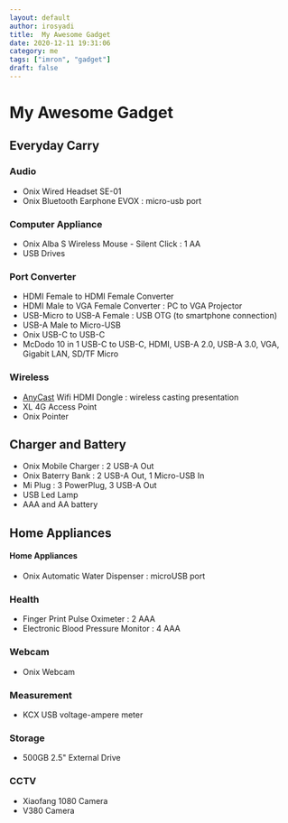 ```yaml
---
layout: default
author: irosyadi
title:  My Awesome Gadget
date: 2020-12-11 19:31:06
category: me
tags: ["imron", "gadget"]
draft: false
---
```


# My Awesome Gadget

## Everyday Carry

### Audio
- Onix Wired Headset SE-01
- Onix Bluetooth Earphone EVOX : micro-usb port

### Computer Appliance
- Onix Alba S Wireless Mouse - Silent Click : 1 AA
- USB Drives

### Port Converter
- HDMI Female to HDMI Female Converter
- HDMI Male to VGA Female Converter : PC to VGA Projector
- USB-Micro to USB-A Female : USB OTG (to smartphone connection)
- USB-A Male to Micro-USB
- Onix USB-C to USB-C
- McDodo 10 in 1 USB-C to USB-C, HDMI, USB-A 2.0, USB-A 3.0, VGA, Gigabit LAN, SD/TF Micro

### Wireless
- [AnyCast](https://any-cast.com/) Wifi HDMI Dongle : wireless casting presentation
- XL 4G Access Point
- Onix Pointer

## Charger and Battery
- Onix Mobile Charger : 2 USB-A Out
- Onix Baterry Bank : 2 USB-A Out, 1 Micro-USB In
- Mi Plug : 3 PowerPlug, 3 USB-A Out
- USB Led Lamp
- AAA and AA battery

## Home Appliances

#### Home Appliances
- Onix Automatic Water Dispenser : microUSB port

### Health
- Finger Print Pulse Oximeter : 2 AAA
- Electronic Blood Pressure Monitor : 4 AAA

### Webcam
- Onix Webcam

### Measurement
- KCX USB voltage-ampere meter

### Storage
- 500GB 2.5" External Drive

### CCTV
- Xiaofang 1080 Camera
- V380 Camera